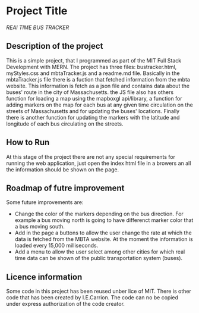 # Project Title
*REAl TIME BUS TRACKER*
## Description of the project

This is a simple project, that I programmed as part of the MIT Full Stack Development with MERN. The project has three files: bustracker.html, myStyles.css and mbtaTracker.js and a readme.md file. Basically in the mbtaTracker.js file there is a fuction that fetched information from the mbta website. This information is fetch as a json file and contains data about the buses' route in the city of Massachusetts. the JS file also has others function for loading a map using the mapboxgl api/library, a function for adding markers on the map for each bus at any given time circulation on the streets of Massachusetts and for updating the buses' locations. Finally there is another function for updating the markers with the latitude and longitude of each bus circulating on the streets. 

## How to Run 

At this stage of the project there are not any special requirements for running the web application, just open the index html file in a browers an all the information should be shown on the page. 

## Roadmap of futre improvement

Some future improvements are:

* Change the color of the markers depending on the bus direction. For example a bus moving north is going to have differenct marker color that a bus moving south.
* Add in the page a buttons to allow the user change the rate at which the data is fetched from the MBTA website. At the moment the information is loaded every 15,000 milliseconds. 
* Add a menu to allow the user select among other cities for which real time data can be shown of the public transportation system (buses).

## Licence information

Some code in this project has been reused unber lice of MIT. There is other code that has been created by I.E.Carrion. The code can no be copied under express authorization of the code creator. 



